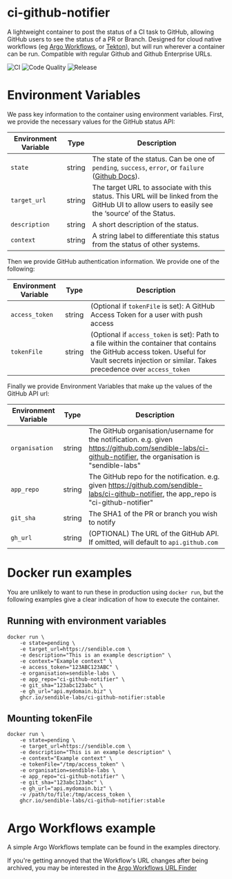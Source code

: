 # ci-github-notifier
A lightweight container to post the status of a CI task to GitHub, allowing GitHub users to see the status of a PR or Branch. Designed for cloud native workflows (eg [Argo Workflows](https://argoproj.github.io/argo-workflows/), or [Tekton](https://tekton.dev/)), but will run wherever a container can be run. Compatible with regular Github and Github Enterprise URLs.

![CI](https://github.com/sendible-labs/ci-github-notifier/actions/workflows/ci.yaml/badge.svg) ![Code Quality](https://github.com/sendible-labs/ci-github-notifier/actions/workflows/codeql-analysis.yaml/badge.svg) ![Release](https://github.com/sendible-labs/ci-github-notifier/actions/workflows/release.yaml/badge.svg)

# Environment Variables
We pass key information to the container using environment variables.
First, we provide the necessary values for the GitHub status API:

| Environment Variable  | Type      | Description                                                                                                                                       |
|---------------------- |---------- |-------------------------------------------------------------------------------------------------------------------------------------------------- |
| `state`               | string    | The state of the status. Can be one of `pending`, `success`, `error`, or `failure` ([Github Docs](https://docs.github.com/en/rest/commits/statuses?apiVersion=2022-11-28#about-commit-statuses)).                                                                       |
| `target_url`          | string    | The target URL to associate with this status. This URL will be linked from the GitHub UI to allow users to easily see the ‘source’ of the Status. |
| `description`         | string    | A short description of the status.                                                                                                                |
| `context`             | string    | A string label to differentiate this status from the status of other systems.                                                                     |

Then we provide GitHub authentication information. We provide one of the following:

| Environment Variable  | Type      | Description                                                                                                                                       |
|---------------------- |---------- |-------------------------------------------------------------------------------------------------------------------------------------------------- |
| `access_token`        | string    | (Optional if `tokenFile` is set): A GitHub Access Token for a user with push access                                                               |
| `tokenFile`           | string    | (Optional if `access_token` is set): Path to a file within the container that contains the GitHub access token. Useful for Vault secrets injection or similar. Takes precedence over `access_token` |

Finally we provide Environment Variables that make up the values of the GitHub API url:

| Environment Variable  | Type      | Description                                                                                                                                       |
|---------------------- |---------- |-------------------------------------------------------------------------------------------------------------------------------------------------- |
| `organisation`        | string    | The GitHub organisation/username for the notification. e.g. given https://github.com/sendible-labs/ci-github-notifier, the organisation is "sendible-labs"    |
| `app_repo`            | string    | The GitHub repo for the notification. e.g. given https://github.com/sendible-labs/ci-github-notifier, the app_repo is "ci-github-notifier"                    |
| `git_sha`             | string    | The SHA1 of the PR or branch you wish to notify                                                                                                               |
| `gh_url`              | string    | (OPTIONAL) The URL of the GitHub API. If omitted, will default to `api.github.com`                                                                              |

# Docker run examples
You are unlikely to want to run these in production using `docker run`, but the following examples give a clear indication of how to execute the container.
## Running with environment variables

```
docker run \
    -e state=pending \
    -e target_url=https://sendible.com \
    -e description="This is an example description" \
    -e context="Example context" \
    -e access_token="123ABC123ABC" \
    -e organisation=sendible-labs \
    -e app_repo="ci-github-notifier" \
    -e git_sha="123abc123abc" \
    -e gh_url="api.mydomain.biz" \
    ghcr.io/sendible-labs/ci-github-notifier:stable
```

## Mounting tokenFile
```
docker run \
    -e state=pending \
    -e target_url=https://sendible.com \
    -e description="This is an example description" \
    -e context="Example context" \
    -e tokenFile="/tmp/access_token" \
    -e organisation=sendible-labs \
    -e app_repo="ci-github-notifier" \
    -e git_sha="123abc123abc" \
    -e gh_url="api.mydomain.biz" \
    -v /path/to/file:/tmp/access_token \
    ghcr.io/sendible-labs/ci-github-notifier:stable
```

# Argo Workflows example
A simple Argo Workflows template can be found in the examples directory.

If you're getting annoyed that the Workflow's URL changes after being archived, you may be interested in the [Argo Workflows URL Finder](https://github.com/sendible-labs/argo-workflows-url-finder)
